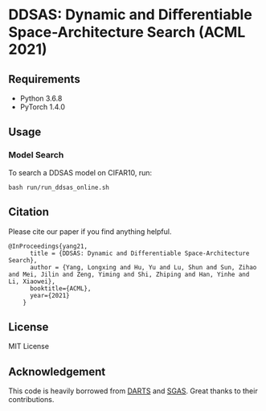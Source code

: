 # DDSAS: Dynamic and Diﬀerentiable Space-Architecture Search (ACML 2021)

## Requirements
* Python 3.6.8
* PyTorch 1.4.0


## Usage

### Model Search
To search a DDSAS model on CIFAR10, run:
```shell
bash run/run_ddsas_online.sh
```

## Citation
Please cite our paper if you find anything helpful.
```
@InProceedings{yang21,
      title = {DDSAS: Dynamic and Differentiable Space-Architecture Search},
      author = {Yang, Longxing and Hu, Yu and Lu, Shun and Sun, Zihao and Mei, Jilin and Zeng, Yiming and Shi, Zhiping and Han, Yinhe and Li, Xiaowei},
      booktitle={ACML},
      year={2021}
    }
```


## License
MIT License

## Acknowledgement
This code is heavily borrowed from [DARTS](https://github.com/quark0/darts) and [SGAS](https://github.com/lightaime/sgas). Great thanks to their contributions.
